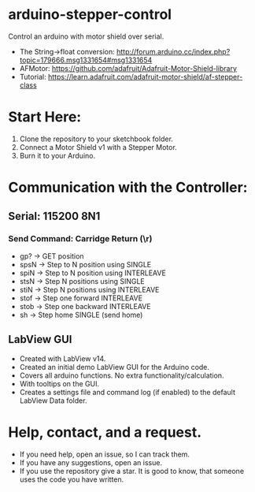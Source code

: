 # arduino-stepper-control
Control an arduino with motor shield over serial.

 * The String->float conversion: http://forum.arduino.cc/index.php?topic=179666.msg1331654#msg1331654
 * AFMotor: https://github.com/adafruit/Adafruit-Motor-Shield-library
 * Tutorial: https://learn.adafruit.com/adafruit-motor-shield/af-stepper-class

# Start Here:
 1. Clone the repository to your sketchbook folder.
 2. Connect a Motor Shield v1 with a Stepper Motor.
 3. Burn it to your Arduino.
 
# Communication with the Controller:
## Serial: 115200 8N1
### Send Command: Carridge Return (\r)
 * gp?  -> GET position
 * spsN -> Step to N position using SINGLE
 * spiN -> Step to N position using INTERLEAVE
 * stsN -> Step N positions using SINGLE
 * stiN -> Step N positions using INTERLEAVE
 * stof -> Step one forward INTERLEAVE
 * stob -> Step one backward INTERLEAVE
 * sh   -> Step home SINGLE (send home)
 
## LabView GUI
 * Created with LabView v14.
 * Created an initial demo LabView GUI for the Arduino code.
 * Covers all arduino functions. No extra functionality/calculation.
 * With tooltips on the GUI.
 * Creates a settings file and command log (if enabled) to the default LabView Data folder.

# Help, contact, and a request.
 * If you need help, open an issue, so I can track them.
 * If you have any suggestions, open an issue.
 * If you use the repository give a star. It is good to know, that someone uses the code you have written.
